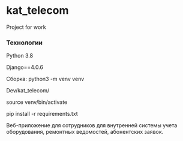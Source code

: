 # kat_telecom
Project for work

### Технологии
Python 3.8

Django==4.0.6


Сборка:
python3 -m venv venv

Dev/kat_telecom/

source venv/bin/activate


pip install -r requirements.txt


Веб-приложение для сотрудников для внутренней системы учета оборудования, ремонтных ведомостей, абонентских заявок.
